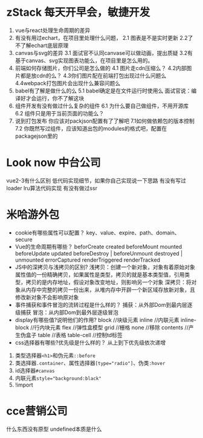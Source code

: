 # zStack 每天开早会，敏捷开发
1. vue与react处理生命周期的差异
2. 有没有用过echart，在项目里处理什么问题，
 2.1 图表是不是实时更新
 2.2了不了解echart底层原理
3. canvas与svg的差异
 3.1 面试官不认同canvase可以做动画，提出质疑
 3.2有基于canvas、svg实现图表功能么，在项目里是怎么用的。
4. 前端如何存储图片，你们公司是怎么做的
 4.1 图片走cdn压缩么？
 4.2内部图片都是放cdn的么？
 4.3你们图片配在前端打包出现过什么问题么
 4.4webpack打包图片会出现什么兼容问题么
5. babel有了解是做什么的么
 5.1 babel确定是在文件运行时使用么
 面试官说：编译好才会运行，你不了解这块
6. 组件开发有没有做过什么复杂的组件
 6.1 为什么要自己做组件，不用开源库
 6.2 组件只是用于当前页面的功能么？
7. 说到打包发布 你应该对packjson配置有了了解吧
 7.1如何做依赖包的版本控制
 7.2 你既然写过组件，应该知道出包的modules的格式吧，配置在packagejson里的

# Look now 中台公司
vue2-3有什么区别
低代码实现细节，如果你自己实现说一下思路
有没有写过loader
lru算法代码实现
有没有做过ssr

# 米哈游外包
- cookie有哪些属性可以配置？ 
key、value、expire、path、domain、secure
- Vue的生命周期有哪些？ 
beforCreate
created
beforeMount
mounted
beforeUpdate
updated
beforeDestroy | beforeUnmount
destroyed | unmounted
errorCaptured
renderTriggered
renderTracked
- JS中的深拷贝与浅拷贝的区别?
浅拷贝：创建一个新对象，对象有着原始对象属性值的一份精确拷贝，如果属性是类型，拷贝的就是基本类型值，引用类型，拷贝的是内存地址，假设对象改变地址，则影响另一个对象
深拷贝：将对象从内存中完整的拷贝一份出来，从堆内存中开辟一个新区域存放新对象，且修改新对象不会影响原对象
- 事件捕获和事件冒泡的流转过程是什么样的？ 
捕获：从外部Dom到最内层逐级捕获
冒泡：从内部Dom到最外层逐级冒泡
- display有哪些值?说明他们的作用?
block //块级元素
inline //内联元素
inline-block //行内块元素
flex //弹性盒模型
grid //栅格
none //移除
contents //产生伪盒子
table //表格 
table-cell //控制td标签
- css选择器有哪些?优先级是什么样的？
从上到下优先级依次递增
1. 类型选择器`<h1>`和伪元素`::before`
2. 类选择器`.container`、属性选择器`[type="radio"]`、伪类`:hover`
3. id选择器`#canvas`
4. 内联元素`style="background:black"`
5. !import

# cce营销公司
什么东西没有原型
undefined本质是什么

